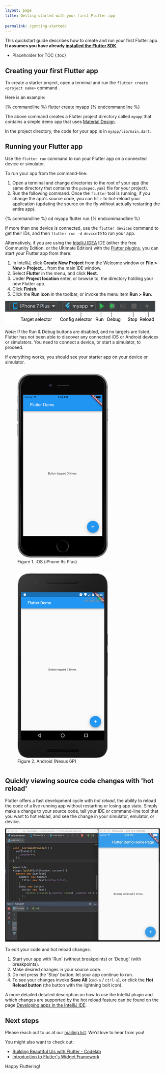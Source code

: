```yaml
---
layout: page
title: Getting started with your first Flutter app

permalink: /getting-started/
---
```


This quickstart guide describes how to create and run your first Flutter app.
**It assumes you have already [installed the Flutter SDK](/setup/)**.

* Placeholder for TOC
{:toc}

## Creating your first Flutter app

To create a starter project, open a terminal and run the `flutter create <project name>` command .

Here is an example:

{% commandline %}
flutter create myapp
{% endcommandline %}

The above command creates a Flutter project directory called `myapp` that contains a simple demo
app that uses [Material Design](https://www.google.com/design/spec/material-design/introduction.html).

In the project directory, the code for your app is in `myapp/lib/main.dart`.

## Running your Flutter app

Use the `flutter run` command to run your Flutter app on a connected
device or simulator.

To run your app from the command-line:

1. Open a terminal and change directories to the root of your app (the same directory that
contains the `pubspec.yaml` file for your project).
2. Run the following command. Once the `flutter` tool is running, if you change the app's
source code, you can hit `r` to hot-reload your application (updating the source on the fly
without actually restarting the entire app).

{% commandline %}
cd myapp
flutter run
{% endcommandline %}


If more than one device is connected, use the `flutter devices` command
to get their IDs, and then `flutter run -d deviceID` to run your app.

Alternatively, if you are using the [IntelliJ
IDEA](https://www.jetbrains.com/idea/) IDE (either the free Community Edition, or the
Ultimate Edition) with the [Flutter
plugins](/ide-setup/), you can start your Flutter app from there:

1. In IntelliJ, click **Create New Project** from the Welcome window or
**File > New > Project...** from the main IDE window.
1. Select **Flutter** in the menu, and click **Next**.
1. Under **Project location** enter, or browse to, the directory holding your new Flutter app.
1. Click **Finish**.
1. Click the **Run icon** in the toolbar, or invoke the menu item **Run > Run**.

![Main IntelliJ toolbar](/images/intellij/main-toolbar.png)

*Note*: If the Run & Debug buttons are disabled, and no targets are listed, Flutter
has not been able to discover any connected iOS or Android devices or simulators.
You need to connect a device, or start a simulator, to proceed.

If everything works, you should see your starter app on your device or simulator.

<div id="starter-app-screenshots">
  <figure style='display: inline-block'>
    <img src="/images/flutter-starter-app-ios.png" alt="Starter App on iOS">
    <figcaption>Figure 1. iOS (iPhone 6s Plus)</figcaption>
  </figure>
  <figure style='display: inline-block'>
    <img src="/images/flutter-starter-app-android.png" alt="Starter App on Android">
    <figcaption>Figure 2. Android (Nexus 6P)</figcaption>
  </figure>
</div>

## Quickly viewing source code changes with 'hot reload'

Flutter offers a fast development cycle with _hot reload_,
the ability to reload the code of a live running app
without restarting or losing app state. Simply make a
change to your source code, tell your IDE or command-line
tool that you want to hot reload, and see the change
in your simulator, emulator, or device.

![Hot reload in IntelliJ](/images/intellij/hot-reload.gif)

To edit your code and hot reload changes:

1. Start your app with 'Run' (without breakpoints) or 'Debug' (with breakpoints).
1. Make desired changes in your source code.
1. Do not press the 'Stop' button; let your app continue to run.
1. To see your changes invoke **Save All** (`cmd-s` / `ctrl-s`),
   or click the **Hot Reload button** (the button with the lightning bolt icon).

A more detailed detailed description on how to use the IntelliJ plugin and which
changes are supported by the hot reload feature can be found on the page
[Developing apps in the IntelliJ IDE](../using-ide/).

## Next steps

Please reach out to us at our [mailing list][mailinglist]. We'd love
to hear from you!

You might also want to check out:
* [Building Beautiful UIs with Flutter - Codelab](https://codelabs.developers.google.com/codelabs/flutter/index.html#0)
* [Introduction to Flutter's Widget Framework](/widgets-intro/)

Happy Fluttering!


[mailinglist]: mailto:flutter-dev@googlegroups.com
